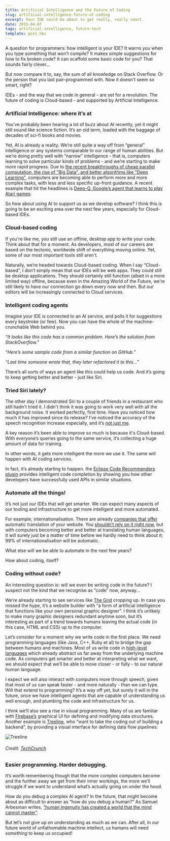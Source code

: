```yaml
---
title: Artificial Intelligence and the Future of Coding
slug: artificial-intelligence-future-of-coding
excerpt: Your IDE could be about to get really, really smart.
date: 2015-04-07
tags: artificial-intelligence, future-tech
template: post.hbs
---
```


A question for programmers: how intelligent is your IDE? It warns you when you type something that won’t compile? It makes simple suggestions for how to fix broken code? It can scaffold some basic code for you? That sounds fairly clever...

But now compare it to, say, the sum of all knowledge on Stack Overflow. Or the person that you last pair-programmed with. Now it doesn’t seem so smart, right?

IDEs - and the way that we code in general - are set for a revolution. The future of coding is Cloud-based - and supported by Artificial Intelligence.

### Artificial Intelligence: where it’s at

You’ve probably been hearing a lot of buzz about AI recently, yet it might still sound like science fiction. It’s an old term, loaded with the baggage of decades of sci-fi books and movies.  

Yet, AI is already a reality. We’re still quite a way off from “general” intelligence or any systems comparable to our range of human abilities. But we’re doing pretty well with “narrow” intelligence - that is, computers learning to solve particular kinds of problems - and we’re starting to make more rapid progress. Due to [the recent breakthroughs of cheap parallel computation, the rise of "Big Data", and better algorithms like "Deep Learning"](http://www.wired.com/2014/10/future-of-artificial-intelligence/), computers are becoming able to perform more and more complex tasks, with less and less specific up-front guidance. A recent example that hit the headlines is [Deep-Q, Google’s agent that learns to play Atari games](http://arstechnica.com/science/2015/02/ai-masters-49-atari-2600-games-without-instructions/).

So how about using AI to support us as we develop software? I think this is going to be an exciting area over the next few years, especially for Cloud-based IDEs.

### Cloud-based coding

If you're like me, you still use an offline, desktop app to write your code. Think about that for a moment. As developers, most of our careers are based on the tectonic, worldwide shift of everything moving online. Yet, some of our most important tools still aren't.

Naturally, we’re headed towards Cloud-based coding. When I say “Cloud-based”, I don’t simply mean that our IDEs will be web apps. They could still be desktop applications. They should certainly still function (albeit in a more limited way) offline, because even in the Amazing World of the Future, we’re still likely to have our connection go down every now and then. But our editors will be increasingly connected to Cloud services.

### Intelligent coding agents

Imagine your IDE is connected to an AI service, and polls it for suggestions every keystroke (or few). Now you can have the whole of the machine-crunchable Web behind you.

_“It looks like this code has a common problem. Here’s the solution from StackOverflow.”_

_“Here’s some sample code from a similar function on GitHub.”_

_“Last time someone wrote that, they later refactored it to this...”_

There’s all sorts of ways an agent like this could help us code. And it’s going to keep getting better and better - just like Siri.

### Tried Siri lately?

The other day I demonstrated Siri to a couple of friends in a restaurant who still hadn't tried it. I didn't think it was going to work very well with all the background noise. It worked perfectly, first time. Have you noticed how much it has improved since its release? I’ve noticed the accuracy of the speech recognition increase especially, and it’s [not just me](http://daringfireball.net/2015/01/siri_improvements).

A key reason it’s been able to improve so much is because it's Cloud-based. With everyone’s queries going to the same service, it’s collecting a huge amount of data for training.

In other words, it gets more intelligent the more we use it. The same will happen with AI coding services.

In fact, it’s already starting to happen. the [Eclipse Code Recommenders plugin](http://eclipse.org/recommenders/) provides intelligent code completion by showing you how other developers have successfully used APIs in similar situations.

### Automate all the things!

It’s not just our IDEs that will get smarter. We can expect many aspects of our tooling and infrastructure to get more intelligent and more automated.

For example, internationalisation. There are already [companies that offer](http://www.systransoft.com/lp/web-site-translation/) automatic translation of your website. You [shouldn’t rely on it right now](http://ejohn.org/blog/a-strategy-for-i18n-and-node/), but with computers becoming better and better at translating human languages, it will surely just be a matter of time before we hardly need to think about it; 99% of internationalisation will be automatic.

What else will we be able to automate in the next few years?

How about coding, itself?

### Coding without code?

An interesting question is: will we even be writing code in the future? I suspect not the kind that we recognise as “code” now, anyway...

We’re already starting to see services like [The Grid](https://thegrid.io/) cropping up. In case you missed the hype, it’s a website builder with “a form of artificial intelligence that functions like your own personal graphic designer”. I think it’s unlikely to make many graphic designers redundant anytime soon, but it’s interesting as part of a trend towards humans leaving the actual code (in this case, HTML and CSS) up to the computer.

Let’s consider for a moment why we write code in the first place. We need programming languages (like Java, C++, Ruby et al) to bridge the gap between humans and machines. Most of us write code in [high-level languages](http://en.wikipedia.org/wiki/High-level_programming_language) which already abstract us far away from the underlying machine code. As computers get smarter and better at interpreting what we want, we should expect that we’ll be able to move closer - or fully - to our natural human language.

I expect we will also interact with computers more through speech, given that most of us can speak faster - and more naturally - than we can type. Will that extend to programming? It’s a way off yet, but surely it will in the future, once we have intelligent agents that are capable of understanding us well enough, and plumbing the code and infrastructure for us.

I think we’ll also see a rise in visual programming. Many of us are familiar with [Firebase’s](https://www.firebase.com/) graphical UI for defining and modifying data structures. Another example is [Treeline](https://treeline.io/), who “want to take the coding out of building a backend”, by providing a visual interface for defining data flow pipelines:

![Treeline](/images/posts/2015-04-07-artificial-intelligence-future-of-coding/treeline.png)

###### *Credit: [TechCrunch](http://techcrunch.com/2015/03/11/treeline-wants-to-take-the-coding-out-of-building-a-backend/)*

### Easier programming. Harder debugging.

It’s worth remembering though that the more complex computers become and the further away we get from their inner workings, the more we’ll struggle if we want to understand what’s actually going on under the hood.

How do you debug a complex AI agent? In the future, that might become about as difficult to answer as “how do you debug a human?" As Samuel Arbesman writes, [“human ingenuity has created a world that the mind cannot master”](http://aeon.co/magazine/technology/is-technology-making-the-world-too-complex/). 

But let’s not give up on understanding as much as we can. After all, in our future world of unfathomable machine intellect, us humans will need _something_ to keep us occupied!